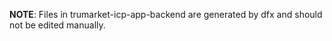 **NOTE**: Files in trumarket-icp-app-backend are generated by dfx and should not be edited manually.
